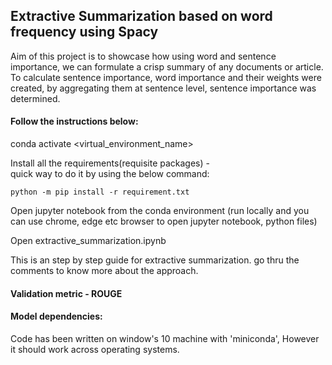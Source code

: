 ## Extractive Summarization based on word frequency using Spacy

Aim of this project is to showcase how using word and sentence importance, we can formulate a crisp summary of any documents or article. To calculate sentence importance, word importance and their weights were created, by aggregating them at sentence level, sentence importance was determined. 

#### Follow the instructions below: 

conda activate <virtual_environment_name>

Install all the requirements(requisite packages) -  
    quick way to do it by using the below command: 
    
    python -m pip install -r requirement.txt

Open jupyter notebook from the conda environment (run locally and you can use chrome, edge etc browser to open jupyter notebook, python files)

Open extractive_summarization.ipynb

This is an step by step guide for extractive summarization. go thru the comments to know more about the approach. 

#### Validation metric - ROUGE

#### Model dependencies: 
Code has been written on window's 10 machine with 'miniconda', However it should work across operating systems. 
